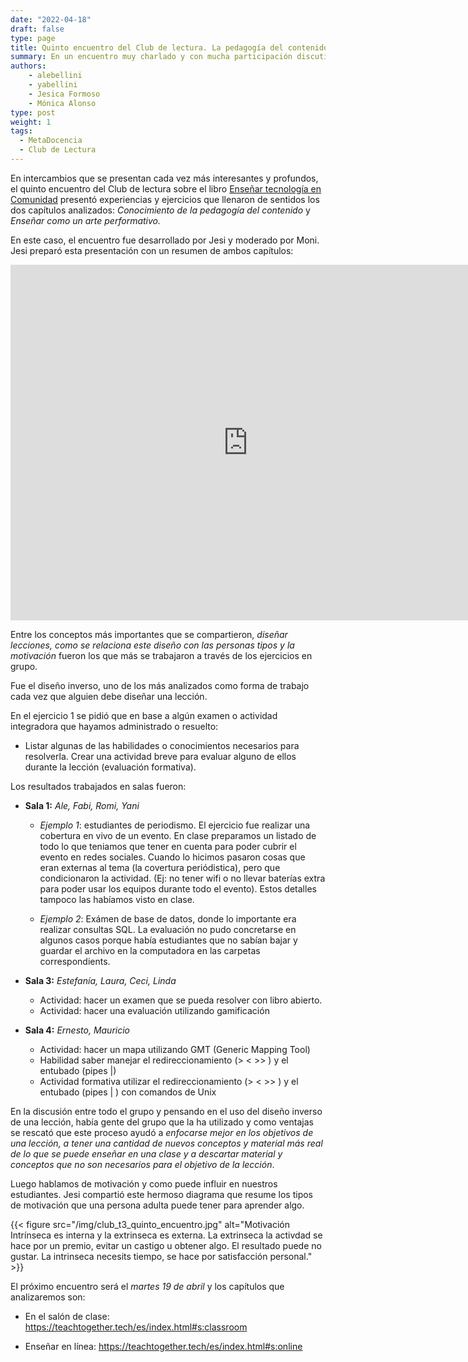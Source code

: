 ```yaml
---
date: "2022-04-18"
draft: false
type: page
title: Quinto encuentro del Club de lectura. La pedagogía del contenido. 
summary: En un encuentro muy charlado y con mucha participación discutimos los capítulos Un proceso para diseñar lecciones y Motivación y desmotivación.
authors: 
    - alebellini
    - yabellini
    - Jesica Formoso
    - Mónica Alonso
type: post
weight: 1
tags: 
  - MetaDocencia
  - Club de Lectura
---
```


En intercambios que se presentan cada vez más interesantes y profundos, el quinto encuentro del Club de lectura sobre el libro [Enseñar tecnología en Comunidad](https://teachtogether.tech/es/index.html) presentó experiencias y ejercicios que llenaron de sentidos los dos capítulos analizados: _Conocimiento de la pedagogía del contenido_ y _Enseñar como un arte performativo._

En este caso, el encuentro fue desarrollado por Jesi y moderado por Moni.  Jesi preparó esta presentación con un resumen de ambos capítulos:


<iframe src="https://docs.google.com/presentation/d/15JdUUoKTTy5RZSN1-sdvt3Vzp4u-_FnmtWmfS0Kk9gs/embed?start=false&loop=false&delayms=3000" frameborder="0" width="760" height="569" allowfullscreen="true" mozallowfullscreen="true" webkitallowfullscreen="true"></iframe>


Entre los conceptos más importantes que se compartieron, _diseñar lecciones, como se relaciona este diseño con las personas tipos y la motivación_ fueron los que más se trabajaron a través de los ejercicios en grupo.

Fue el diseño inverso, uno de los más analizados como forma de trabajo cada vez que alguien debe diseñar una lección. 

En el ejercicio 1 se pidió que en base a algún examen o actividad integradora que hayamos administrado o resuelto:

* Listar algunas de las habilidades o conocimientos necesarios para resolverla. 
Crear una actividad breve para evaluar alguno de ellos durante la lección (evaluación formativa). 

Los resultados trabajados en salas fueron: 

* __Sala 1:__ _Ale, Fabi, Romi, Yani_
  * _Ejemplo 1_: estudiantes de periodismo. El ejercicio fue realizar una cobertura en vivo de un evento. En clase preparamos un listado de todo lo que teniamos que tener en cuenta para poder cubrir el evento en redes sociales.  Cuando lo hicimos pasaron cosas que eran externas al tema (la covertura periódistica), pero que condicionaron la actividad. (Ej: no tener wifi o no llevar baterías extra para poder usar los equipos durante todo el evento). Estos detalles tampoco las habíamos visto en clase.  

  * _Ejemplo 2_: Exámen de base de datos, donde lo importante era realizar consultas SQL. La evaluación no pudo concretarse en algunos casos porque había estudiantes que no sabían bajar y guardar el archivo en la computadora en las carpetas correspondients. 


* __Sala 3:__ _Estefanía, Laura, Ceci, Linda_

  * Actividad: hacer un examen que se pueda resolver con libro abierto.
  * Actividad: hacer una evaluación utilizando gamificación


* __Sala 4:__ _Ernesto, Mauricio_ 
  * Actividad: hacer un mapa utilizando GMT (Generic Mapping Tool)
  * Habilidad saber manejar el redireccionamiento (> < >> ) y el entubado (pipes |)
  * Actividad formativa utilizar el redireccionamiento (> < >> ) y el entubado (pipes | ) con comandos de Unix

En la discusión entre todo el grupo y pensando en el uso del diseño inverso de una lección, había gente del grupo que la ha utilizado y como ventajas se rescató que este proceso ayudó a _enfocarse mejor en los objetivos de una lección, a tener una cantidad de nuevos conceptos y material más real de lo que se puede enseñar en una clase y a descartar material y conceptos que no son necesarios para el objetivo de la lección_.

Luego hablamos de motivación y como puede influir en nuestros estudiantes.  Jesi compartió este hermoso diagrama que resume los tipos de motivación que una persona adulta puede tener para aprender algo.


{{< figure src="/img/club_t3_quinto_encuentro.jpg"  alt="Motivación Intrínseca es interna y la extrinseca es externa.  La extrinseca la activdad se hace por un premio, evitar un castigo u obtener algo.  El resultado puede no gustar.  La intrinseca necesits tiempo, se hace por satisfacción personal." >}}

El próximo encuentro será el _martes 19 de abril_ y los capítulos que analizaremos son: 

* En el salón de clase: 
https://teachtogether.tech/es/index.html#s:classroom  

* Enseñar en línea: 
https://teachtogether.tech/es/index.html#s:online 